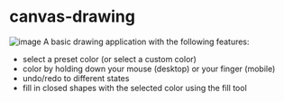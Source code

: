 # canvas-drawing
![image](https://user-images.githubusercontent.com/70504211/173161543-43989d40-205c-467e-8a42-bf9f3e18b375.png)
A basic drawing application with the following features:
* select a preset color (or select a custom color)
* color by holding down your mouse (desktop) or your finger (mobile)
* undo/redo to different states
* fill in closed shapes with the selected color using the fill tool
